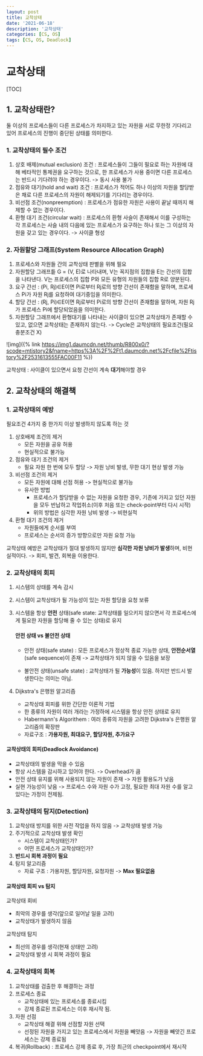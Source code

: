 ```yaml
---
layout: post
title: 교착상태
date: '2021-06-18'
description: '교착상태'
categories: [CS, OS]
tags: [CS, OS, Deadlock]
---
```

# 교착상태

[TOC]

## 1. 교착상태란?

둘 이상의 프로세스들이 다른 프로세스가 차지하고 있는 자원을 서로 무한정 기다리고 있어 프로세스의 진행이 중단된 상태를 의미한다.

### 1. 교착상태의 필수 조건

1. 상호 배제(mutual exclusion) 조건 : 프로세스들이 그들이 필요로 하는 자원에 대해 베타적인 통제권을 요구하는 것으로, 한 프로세스가 사용 중이면 다른 프로세스는 반드시 기다려야 하는 경우이다. -> 동시 사용 불가
2. 점유와 대기(hold and wait) 조건 : 프로세스가 적어도 하나 이상의 자원을 할당받은 채로 다른 프로세스의 자원이 해제되기를 기다리는 경우이다.
3. 비선점 조건(nonpreemption) : 프로세스가 점유한 자원은 사용이 끝날 때까지 해제할 수 없는 경우이다.
4. 환형 대기 조건(circular wait) : 프로세스의 환형 사슬이 존재해서 이를 구성하는 각 프로세스는 사슬 내의 다음에 있는 프로세스가 요구하는 하나 또는 그 이상의 자원을 갖고 있는 경우이다. -> 사이클 형성

### 2. 자원할당 그래프(System Resource Allocation Graph)

1. 프로세스와 자원들 간의 교착상태 판별을 위해 필요
2. 자원할당 그래프틑 G = (V, E)로 나타내며, V는 꼭지점의 집합을 E는 간선의 집합을 나타낸다. V는 프로세스의 집합 P와 모든 유형의 자원들의 집합 R로 양분된다.
3. 요구 간선 : (Pi, Rj)∈E이면 Pi로부터 Rj로의 방향 간선이 존재함을 말하며, 프로세스 Pi가 자원 Rj를 요청하여 대기중임을 의미한다.
4. 할당 간선 : (Rj, Pi)∈E이면 Rj로부터 Pi로의 방향 간선이 존재함을 말하며, 자원 Rj가 프로세스 Pi에 할당되었음을 의미한다.
5. 자원할당 그래프에서 환형대기를 나타내는 사이클이 있으면 교착상태가 존재할 수 있고, 없으면 교착상태는 존재하지 않는다. -> Cycle은 교착상태의 필요조건(필요충분조건 X)

![img]({% link https://img1.daumcdn.net/thumb/R800x0/?scode=mtistory2&fname=https%3A%2F%2Ft1.daumcdn.net%2Fcfile%2Ftistory%2F2531613555FAC00F11 %})

교착상태 : 사이클이 있으면서 요청 간선이 계속 **대기**해야할 경우

## 2. 교착상태의 해결책

### 1. 교착상태의 예방

필요조건 4가지 중 한가지 이상 발생하지 않도록 하는 것

1. 상호배제 조건의 제거
   - 모든 자원을 공유 허용
   - 현실적으로 불가능
2. 점유와 대기 조건의 제거
   - 필요 자원 한 번에 모두 할당 -> 자원 낭비 발생, 무한 대기 현상 발생 가능
3. 비선점 조건의 제거
   - 모든 자원에 대해 선점 허용 -> 현실적으로 불가능
   - 유사한 방법
     - 프로세스가 할당받을 수 없는 자원을 요청한 경우, 기존에 가지고 있던 자원을 모두 반납하고 작업취소(이후 처음 또는 check-point부터 다시 시작)
     - 위의 방법은 심각한 자원 낭비 발생 -> 비현실적
4. 환형 대기 조건의 제거
   - 자원들에게 순서를 부여
   - 프로세스는 순서의 증가 방향으로만 자원 요청 가능



교착상태 예방은 교착상태가 절대 발생하지 않지만 **심각한 자원 낭비가 발생**하며, 비현실적이다. -> 회피, 발견, 회복을 이용한다.

### 2. 교착상태의 회피

1. 시스템의 상태를 계속 감시

2. 시스템이 교착상태가 될 가능성이 있는 자원 할당을 요청 보류

3. 시스템을 항상 **안전** 상태(safe state: 교착상태를 일으키지 않으면서 각 프로세스에게 필요한 자원을 할당해 줄 수 있는 상태)로 유지

   #### 안전 상태 vs 불안전 상태

   - 안전 상태(safe state) : 모든 프로세스가 정상적 종료 가능한 상태, **안전순서열**(safe sequence)이 존재 -> 교착상태가 되지 않을 수 있음을 보장

   - 불안전 상태(unsafe state) : 교착상태가 될 **가능성**이 있음. 하지만 반드시 발생한다는 의미는 아님.

4. Dijkstra's 은행원 알고리즘
   - 교착상태 회피를 위한 간단한 이론적 기법
   - 한 종류의 자원이 여러 개라는 가정하에 시스템을 항상 안전 상태로 유지
   - Habermann's Algorithem : 여러 종류의 자원을 고려한 Dijkstra's 은행원 알고리즘의 확장판
   - 자료구조 : **가용자원, 최대요구, 할당자원, 추가요구**



#### 교착상태의 회피(Deadlock Avoidance)

- 교착상태의 발생을 막을 수 있음
- 항상 시스템을 감시하고 있어야 한다. -> Overhead가 큼
- 안전 상태 유지를 위해 사용되지 않는 자원이 존재 -> 자원 활용도가 낮음
- 실현 가능성이 낮음 -> 프로세스 수와 자원 수가 고정, 필요한 최대 자원 수를 알고 있다는 가정이 전제됨.

### 3. 교착상태의 탐지(Detection)

1. 교착상태 방지를 위한 사전 작업을 하지 않음 -> 교착상태 발생 가능
2. 주기적으로 교착상태 발생 확인
   - 시스템이 교착상태인가?
   - 어떤 프로세스가 교착상태인가?
3. **반드시 회복 과정이 필요**
4. 탐지 알고리즘
   - 자료 구조 : 가용자원, 할당자원, 요청자원 -> **Max 필요없음**

#### 교착상태 회피 vs 탐지

교착상태 회비

- 최악의 경우를 생각(앞으로 일어날 일을 고려)
- 교착상태가 발생하지 않음

교착상태 탐지

- 최선의 경우를 생각(현재 상태만 고려)
- 교착상태 발생 시 회복 과정이 필요

### 4. 교착상태의 회복

1. 교착상태를 검출한 후 해결하는 과정
2. 프로세스 종료
   - 교착상태에 있는 프로세스를 종료시킴
   - 강제 종료된 프로세스는 이후 재시작 됨.
3. 자원 선점
   - 교착상태 해결 위해 선점할 자원 선택
   - 선정된 자원을 가지고 있는 프로세스에서 자원을 빼앗음 -> 자원을 빼앗긴 프로세스는 강제 종료됨
4. 복귀(Rollback) : 프로세스 강제 종료 후, 가장 최근의 checkpoint에서 재시작
